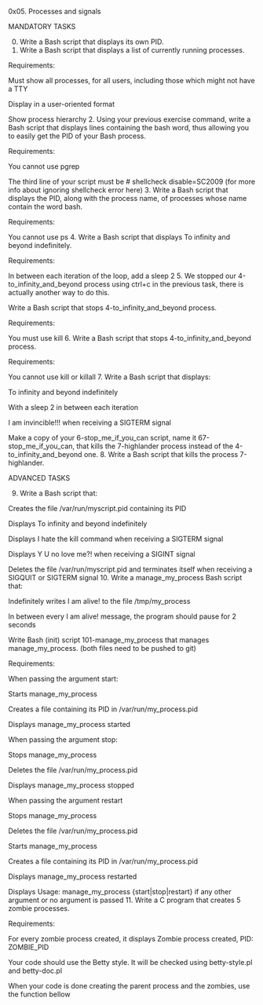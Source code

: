 0x05. Processes and signals

MANDATORY TASKS

0. Write a Bash script that displays its own PID.
1. Write a Bash script that displays a list of currently running processes.



Requirements:



Must show all processes, for all users, including those which might not have a TTY

Display in a user-oriented format

Show process hierarchy
2. Using your previous exercise command, write a Bash script that displays lines containing the bash word, thus allowing you to easily get the PID of your Bash process.



Requirements:



You cannot use pgrep

The third line of your script must be # shellcheck disable=SC2009 (for more info about ignoring shellcheck error here)
3. Write a Bash script that displays the PID, along with the process name, of processes whose name contain the word bash.



Requirements:



You cannot use ps
4. Write a Bash script that displays To infinity and beyond indefinitely.



Requirements:



In between each iteration of the loop, add a sleep 2
5. We stopped our 4-to_infinity_and_beyond process using ctrl+c in the previous task, there is actually another way to do this.



Write a Bash script that stops 4-to_infinity_and_beyond process.



Requirements:



You must use kill
6. Write a Bash script that stops 4-to_infinity_and_beyond process.



Requirements:



You cannot use kill or killall
7. Write a Bash script that displays:



To infinity and beyond indefinitely

With a sleep 2 in between each iteration

I am invincible!!! when receiving a SIGTERM signal

Make a copy of your 6-stop_me_if_you_can script, name it 67-stop_me_if_you_can, that kills the 7-highlander process instead of the 4-to_infinity_and_beyond one.
8. Write a Bash script that kills the process 7-highlander.

ADVANCED TASKS

9. Write a Bash script that:



Creates the file /var/run/myscript.pid containing its PID

Displays To infinity and beyond indefinitely

Displays I hate the kill command when receiving a SIGTERM signal

Displays Y U no love me?! when receiving a SIGINT signal

Deletes the file /var/run/myscript.pid and terminates itself when receiving a SIGQUIT or SIGTERM signal
10. Write a manage_my_process Bash script that:



Indefinitely writes I am alive! to the file /tmp/my_process

In between every I am alive! message, the program should pause for 2 seconds

Write Bash (init) script 101-manage_my_process that manages manage_my_process. (both files need to be pushed to git)



Requirements:



When passing the argument start:

Starts manage_my_process

Creates a file containing its PID in /var/run/my_process.pid

Displays manage_my_process started

When passing the argument stop:

Stops manage_my_process

Deletes the file /var/run/my_process.pid

Displays manage_my_process stopped

When passing the argument restart

Stops manage_my_process

Deletes the file /var/run/my_process.pid

Starts manage_my_process

Creates a file containing its PID in /var/run/my_process.pid

Displays manage_my_process restarted

Displays Usage: manage_my_process {start|stop|restart} if any other argument or no argument is passed
11. Write a C program that creates 5 zombie processes.



Requirements:



For every zombie process created, it displays Zombie process created, PID: ZOMBIE_PID

Your code should use the Betty style. It will be checked using betty-style.pl and betty-doc.pl

When your code is done creating the parent process and the zombies, use the function bellow
